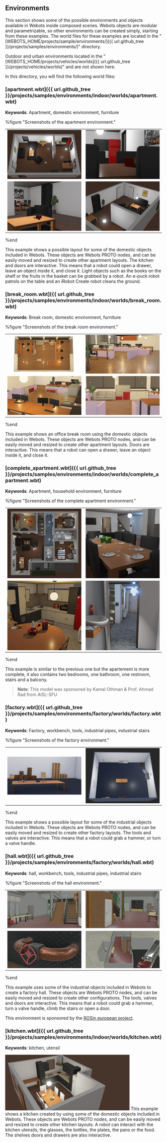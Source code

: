 ## Environments

This section shows some of the possible environments and objects available in Webots inside composed scenes.
Webots objects are modular and parametrizable, so other environments can be created simply, starting from these examples.
The world files for these examples are located in the "[WEBOTS\_HOME/projects/sample/environments/]({{ url.github_tree }}/projects/samples/environments/)" directory.

Outdoor and urban environments located in the "[WEBOTS\_HOME/projects/vehicles/worlds]({{ url.github_tree }}/projects/vehicles/worlds)" and are not shown here.

In this directory, you will find the following world files:

### [apartment.wbt]({{ url.github_tree }}/projects/samples/environments/indoor/worlds/apartment.wbt)

**Keywords**: Apartment, domestic environment, furniture

%figure "Screenshots of the apartment environment."

|     |     |
|:---:|:---:|
| ![apartment_a.png](images/samples/apartment_a.thumbnail.jpg) | ![apartment_b.png](images/samples/apartment_b.thumbnail.jpg) |
| ![apartment_c.png](images/samples/apartment_c.thumbnail.jpg) | ![apartment_d.png](images/samples/apartment_d.thumbnail.jpg) |

%end

This example shows a possible layout for some of the domestic objects included in Webots.
These objects are Webots PROTO nodes, and can be easily moved and resized to create other apartment layouts.
The kitchen and doors are interactive.
This means that a robot could open a drawer, leave an object inside it, and close it.
Light objects such as the books on the shelf or the fruits in the basket can be grabbed by a robot.
An e-puck robot patrols on the table and an iRobot Create robot cleans the ground.

### [break\_room.wbt]({{ url.github_tree }}/projects/samples/environments/indoor/worlds/break_room.wbt)

**Keywords**: Break room, domestic environment, furniture

%figure "Screenshots of the break room environment."

|     |     |
|:---:|:---:|
| ![break_room_a.png](images/samples/break_room_a.thumbnail.jpg) | ![break_room_b.png](images/samples/break_room_b.thumbnail.jpg) |
| ![break_room_c.png](images/samples/break_room_c.thumbnail.jpg) | ![break_room_d.png](images/samples/break_room_d.thumbnail.jpg) |

%end

This example shows an office break room using the domestic objects included in Webots.
These objects are Webots PROTO nodes, and can be easily moved and resized to create other apartment layouts.
Doors are interactive.
This means that a robot can open a drawer, leave an object inside it, and close it.

### [complete\_apartment.wbt]({{ url.github_tree }}/projects/samples/environments/indoor/worlds/complete_apartment.wbt)

**Keywords**: Apartment, household environment, furniture

%figure "Screenshots of the complete apartment environment."

|     |     |
|:---:|:---:|
| ![complete_apartment_a.png](images/samples/complete_apartment_a.thumbnail.jpg) | ![complete_apartment_b.png](images/samples/complete_apartment_b.thumbnail.jpg) |
| ![complete_apartment_c.png](images/samples/complete_apartment_c.thumbnail.jpg) | ![complete_apartment_d.png](images/samples/complete_apartment_d.thumbnail.jpg) |

%end

This example is similar to the previous one but the apartement is more complete, it also contains two bedrooms, one bathroom, one restroom, stairs and a balcony.

> **Note**: This model was sponsored by Kamal Othman & Prof. Ahmad Rad from AISL-SFU

### [factory.wbt]({{ url.github_tree }}/projects/samples/environments/factory/worlds/factory.wbt)

**Keywords**: Factory, workbench, tools, industrial pipes, industrial stairs

%figure "Screenshots of the factory environment."

|     |     |
|:---:|:---:|
| ![factory_a.png](images/samples/factory_a.thumbnail.jpg) | ![factory_b.png](images/samples/factory_b.thumbnail.jpg) |

%end

This example shows a possible layout for some of the industrial objects included in Webots.
These objects are Webots PROTO nodes, and can be easily moved and resized to create other factory layouts.
The tools and valves are interactive.
This means that a robot could grab a hammer, or turn a valve handle.

### [hall.wbt]({{ url.github_tree }}/projects/samples/environments/factory/worlds/hall.wbt)

**Keywords**: hall, workbench, tools, industrial pipes, industrial stairs

%figure "Screenshots of the hall environment."

|     |     |
|:---:|:---:|
| ![hall_a.png](images/samples/hall_a.thumbnail.jpg) | ![hall_b.png](images/samples/hall_b.thumbnail.jpg) |
| ![hall_c.png](images/samples/hall_c.thumbnail.jpg) | ![hall_d.png](images/samples/hall_d.thumbnail.jpg) |

%end

This example uses some of the industrial objects included in Webots to create a factory hall.
These objects are Webots PROTO nodes, and can be easily moved and resized to create other configurations.
The tools, valves and doors are interactive.
This means that a robot could grab a hammer, turn a valve handle, climb the stairs or open a door.

This environment is sponsored by the [ROSin european project](http://rosin-project.eu/ftp/cross-platform-ros-simulation-for-mobile-manipulators).

### [kitchen.wbt]({{ url.github_tree }}/projects/samples/environments/indoor/worlds/kitchen.wbt)

**Keywords**: kitchen, utensil

![kitchen.png](images/samples/kitchen.thumbnail.jpg) This example shows a kitchen created by using some of the domestic objects included in Webots.
These objects are Webots PROTO nodes, and can be easily moved and resized to create other kitchen layouts.
A robot can interact with the kitchen utensils, the glasses, the bottles, the plates, the pans or the food.
The shelves doors and drawers are also interactive.
